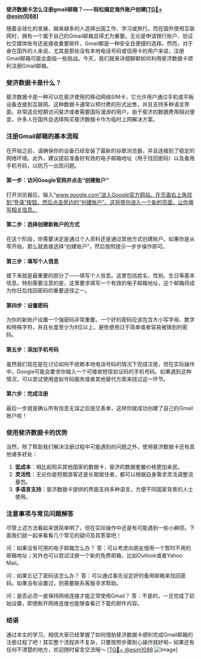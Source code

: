 **斐济数据卡怎么注册gmail邮箱？——轻松搞定海外账户创建[[TG💪+ @esim1088](https://t.me/s/esim1088)]**

随着全球化的发展，越来越多的人选择出国工作、学习或旅行。而在国外使用互联网时，拥有一个属于自己的Gmail邮箱显得尤为重要。无论是申请银行账户、验证社交媒体账号还是接收重要邮件，Gmail都是一种安全且便捷的选择。然而，对于身在国外的人来说，尤其是那些没有本地电话号码或信用卡的用户来说，注册Gmail邮箱可能会面临一些挑战。今天，我们就来详细聊聊如何利用斐济数据卡顺利注册Gmail邮箱。

### 斐济数据卡是什么？

斐济数据卡是一种可以在斐济使用的移动网络SIM卡，它允许用户通过手机或平板设备连接到互联网。这种数据卡通常以预付费的形式出售，并且支持多种语言界面，非常适合短期访问斐济或者需要国际漫游的用户。由于斐济的数据费用相对便宜，许多人在国外会选择购买斐济数据卡作为临时上网解决方案。

### 注册Gmail邮箱的基本流程

在开始之前，请确保你的设备已经安装了最新的谷歌浏览器，并且连接到了稳定的网络环境。此外，建议提前准备好有效的电子邮箱地址（用于找回密码）以及备用手机号码，以防万一出现问题。

#### 第一步：访问Google官网并点击“创建账户”

打开浏览器后，输入“www.google.com”进入Google官方网站。在页面右上角找到“登录”按钮，然后点击旁边的“创建账户”。这将带你进入一个新的页面，让你填写相关信息。

#### 第二步：选择创建新账户的方式

在这个阶段，你需要决定是通过个人资料还是通过其他方式创建账户。如果你是从零开始，那么就直接选择“创建账户”，然后按照提示一步步操作即可。

#### 第三步：填写个人信息

接下来就是最重要的部分了——填写个人信息。这里包括姓名、性别、生日等基本信息。特别需要注意的是，这里要求填写一个有效的电子邮箱地址，这个邮箱将成为你日后找回密码的重要途径之一。

#### 第四步：设置密码

为你的新账户设置一个强密码非常重要。一个好的密码应该包含大小写字母、数字和特殊字符，并且长度至少为8位以上。避免使用过于简单或者容易被猜到的密码。

#### 第五步：添加手机号码

虽然我们现在是在讨论如何不依赖本地电话号码的情况下完成注册，但在实际操作中，Google可能会要求你输入一个可接收短信验证码的手机号码。如果遇到这种情况，可以尝试使用虚拟号码服务或者其他替代方案来绕过这一环节。

#### 第六步：完成注册

最后一步就是确认所有信息无误之后提交表单，这样你就成功创建了自己的Gmail账户啦！

### 使用斐济数据卡的优势

当然，除了帮助我们解决注册过程中可能遇到的问题之外，使用斐济数据卡还有其他诸多好处：

1. **低成本**：相比起购买其他国家的数据卡，斐济的数据套餐价格更加亲民。
2. **灵活性**：无论你是短期游客还是长期居住者，都可以根据自身需求灵活调整流量包。
3. **多语言支持**：斐济数据卡提供的界面支持多种语言，方便不同国家背景的人士使用。

### 注意事项与常见问题解答

尽管上述方法看起来很简单明了，但在实际操作中还是有可能遇到一些小麻烦。下面我们就一起来看看几个常见的疑问及其答案吧！

问：如果没有可用的电子邮箱怎么办？
答：可以考虑向朋友借用一个暂时不用的邮箱地址；另外也可以尝试注册一个新的免费邮箱，比如Outlook或者Yahoo Mail。

问：如果忘记了密码该怎么办？
答：可以通过事先设定好的备用邮箱来找回密码。如果没有设置过，则需要联系客服寻求帮助。

问：是否必须一直保持网络连接才能正常使用Gmail？
答：不是的，一旦完成了初始设置，即使断开网络连接也能够查看已下载的邮件内容。

### 结语

通过本文的学习，相信大家已经掌握了如何借助斐济数据卡顺利完成Gmail邮箱的注册过程了吧！其实整个流程并不复杂，只要按照步骤耐心操作就好啦~ 如果还有任何不清楚的地方，欢迎随时留言交流哦～ [[TG💪+ @esim1088](https://t.me/s/esim1088) ![Image](https://i.postimg.cc/4NQfJmqS/Snipaste-2025-05-13-00-14-12.png)]